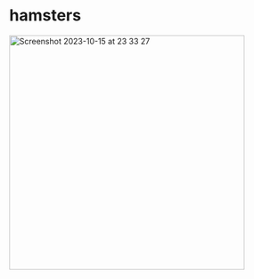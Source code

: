 # hamsters
<img width="422" alt="Screenshot 2023-10-15 at 23 33 27" src="https://github.com/kubraguran/hamsters/assets/81765398/eafb2093-1b17-499c-9ba5-8969e3134678">
